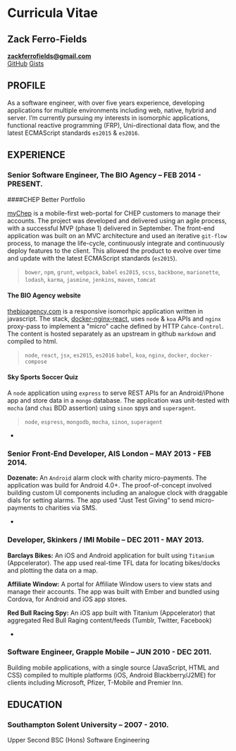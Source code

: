 Curricula Vitae
===============

Zack Ferro-Fields
-----------------

**zackferrofields@gmail.com**  
[GitHub](https://github.com/zackferrofields) 
[Gists](https://gist.github.com/zackferrofields)

PROFILE
-------

As a software engineer, with over five years experience, developing applications for multiple environments including web, native, hybrid and server. I’m currently pursuing my interests in isomorphic applications, functional reactive programming (FRP), Uni-directional data flow, and the latest ECMAScript standards `es2015` & `es2016`.

EXPERIENCE
----------

### Senior Software Engineer, The BIO Agency – FEB 2014 - PRESENT.

####CHEP Better Portfolio

[myChep](https://youtu.be/DPBR-l0sYd8) is a mobile-first web-portal for CHEP customers to manage their accounts. The project was developed and delivered using an agile process, with a successful MVP (phase 1) delivered in September. The front-end application was built on an MVC architecture and used an iterative `git-flow` process, to manage the life-cycle, continuously integrate and continuously deploy features to the client. This allowed the product to evolve over time and update with the latest ECMAScript standards (`es2015`).

> `bower`, `npm`, `grunt`, `webpack`, `babel` `es2015`, `scss`, `backbone`, `marionette`, `lodash`, `karma`, `jasmine`, `jenkins`, `maven`, `tomcat`

#### The BIO Agency website

[thebioagency.com](http://thebioagency.com) is a responsive isomorhpic application written in javascript. The stack, [docker-nginx-react](https://github.com/zackferrofields/docker-nginx-react), uses `node` & `koa` APIs and `nginx` proxy-pass to implement a "micro" cache defined by HTTP `Cahce-Control`. The content is hosted separately as an upstream in github `markdown` and compiled to html. 

> `node`, `react`, `jsx`, `es2015`, `es2016` `babel`, `koa`, `nginx`, `docker`, `docker-compose`

#### Sky Sports Soccer Quiz

A `node` application using `express` to serve REST APIs for an Android/iPhone app and store data in a `mongo` database. The application was unit-tested with `mocha` (and `chai` BDD assertion) using `sinon` spys and `superagent`.

> `node`, `espress`, `mongodb`, `mocha`, `sinon`, `superagent`

-

### Senior Front-End Developer, AIS London – MAY 2013 - FEB 2014.

**Dozenate:**
An `Android` alarm clock with charity micro-payments. The application was build for Android 4.0+. The proof-of-concept involved building custom UI components including an analogue clock with draggable dials for setting alarms. The app used “Just Test Giving” to send micro-payments to charities via SMS.

-

### Developer, Skinkers / IMI Mobile – DEC 2011 - MAY 2013.

**Barclays Bikes:**
An iOS and Android application for built using `Titanium` (Appcelerator). The app used real-time TFL data for locating bikes/docks and plotting the data on a map.

**Affiliate Window:**
A portal for Affiliate Window users to view stats and manage their accounts. The app was built with Ember and bundled using Cordova, for Android and iOS app stores.

**Red Bull Racing Spy:**
An iOS app built with Titanium (Appcelerator) that aggregated Red Bull Raging content/feeds (Tumblr, Twitter, Facebook)

-

### Software Engineer, Grapple Mobile – JUN 2010 - DEC 2011.

Building mobile applications, with a single source (JavaScript, HTML and CSS) compiled to multiple platforms (iOS, Android Blackberry/J2ME) for clients including Microsoft, Pfizer, T-Mobile and Premier Inn.

EDUCATION
--------------

### Southampton Solent University – 2007 - 2010.
Upper Second BSC (Hons) Software Engineering

